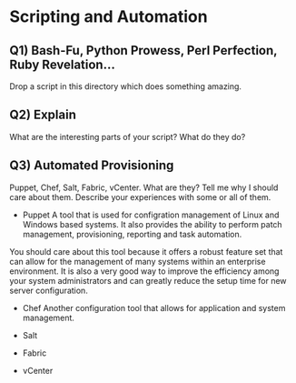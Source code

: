 Scripting and Automation
========================

Q1) Bash-Fu, Python Prowess, Perl Perfection, Ruby Revelation...
----------------------------------------------------------------
Drop a script in this directory which does something amazing.

Q2) Explain
-----------
What are the interesting parts of your script? What do they do?

Q3) Automated Provisioning
--------------------------
Puppet, Chef, Salt, Fabric, vCenter. What are they? Tell me why I should care
about them. Describe your experiences with some or all of them.

- Puppet
A tool that is used for configration management of Linux and Windows based systems. It also provides the ability to perform patch management, provisioning, reporting and task automation. 

You should care about this tool because it offers a robust feature set that can allow for the management of many systems within an enterprise environment. It is also a very good way to improve the efficiency among your system administrators and can greatly reduce the setup time for new server configuration.

- Chef
Another configuration tool that allows for application and system management.
- Salt

- Fabric

- vCenter


